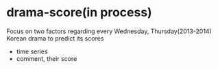 # drama-score(in process)

Focus on two factors regarding every Wednesday, Thursday(2013-2014) Korean drama to predict its scores
 
 * time series
 * comment, their score


